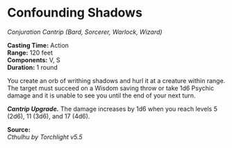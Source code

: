 # Confounding Shadows
*Conjuration Cantrip (Bard, Sorcerer, Warlock, Wizard)*

**Casting Time:** Action  
**Range:** 120 feet  
**Components:** V, S  
**Duration:** 1 round

You create an orb of writhing shadows and hurl it at a creature within range. The target must succeed on a Wisdom saving throw or take 1d6 Psychic damage and it is unable to see you until the end of your next turn.

***Cantrip Upgrade.*** The damage increases by 1d6 when you reach levels 5 (2d6), 11 (3d6), and 17 (4d6).

**Source:**  
*Cthulhu by Torchlight v5.5*